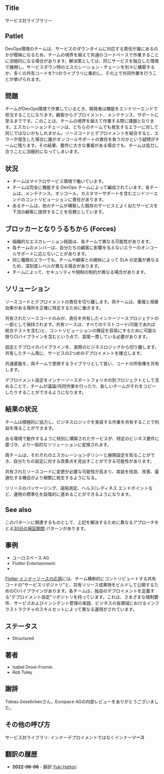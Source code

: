## Title

サービス対ライブラリー

## Patlet

DevOps環境のチームは、サービスのダウンタイムに対応する責任が誰にあるのかが曖昧になるため、チームの境界を越えて共通のコードベースで作業することに消極的になる場合があります。解決策としては、同じサービスを独立した環境で展開し、サービスダウン時のエスカレーション・チェーンを別々に構築するか、多くの共有コードを1つのライブラリに集約し、その上で共同作業を行うことが挙げられます。

## 問題

チームがDevOps環境で作業しているとき、開発者は機能をエンドツーエンドで担当することになります。顧客からデプロイメント、メンテナンス、サポートに至るまでです。このことは、チームの境界を越えて作業する際に課題となります。エスカレーションチェーンは、どちらのチームでも発生するエラーに対して同じではないかもしれません。ソースコードとデプロイメントを結合すると、エラーが発生した場合に誰がオンコールサポートの責任を負うのかという疑問がチームに残ります。その結果、要件に大きな重複がある場合でも、チームは協力し合うことに消極的になってしまいます。

## 状況

* チームはマイクロサービス環境で働いています。
* チームは完全に機能する DevOps チームによって編成されています。各チームは、メンテナンス、オンコール、カスタマーサポートを含むエンドツーエンドのコントリビューションに責任があります。
* あるチームは、他のチームが構築した既存のサービスとよく似たサービスを下流の顧客に提供することを任務としています。

## ブロッカーとなりうるちから  (Forces)

* 組織的なエスカレーション経路は、各チームで異なる可能性があります。
* 各チームのメンバーは、自分たちの顧客に影響を与えないエラーのオンコールサポートに応じないことがあります。
* 同じ種類のエラーでも、チームや顧客との関係によって SLA の定義が異なるため、深刻度レベルが異なる場合があります。
* チームによって、セキュリティや規制の制約が異なる場合があります。

## ソリューション

ソースコードとデプロイメントの責任を切り離します。両チームは、重複と相乗効果がある場所を正確に特定するために働きます。

共有されたソースコードのみが、責任を共有したインナーソースプロジェクトの一部として保持されます。共有ソースは、すべてのテストコード(可能であれば統合テストを含む)と、コントリビューションの検証を容易にするために可能な限りCIパイプラインを含むという点で、首尾一貫している必要があります。

設定とデプロイのパイプラインを、実際のビジネスロジックから切り離します。
共有したチーム用に、サービスの2つめのデプロイメントを確立します。

共通基盤を、両チームで使用するライブラリとして扱い、コードの所有権を共有します。

デプロイメント設定をインナーソースポートフォリオの別プロジェクトとして含めることで、チームが議論/共同作業を行ったり、新しいチームがそれをコピーしたりすることができるようになります。

## 結果の状況

チームは積極的に協力し、ビジネスロジックを実装する作業を共有することで利益を得ることができます。

ある環境で動作するように特別に構築されたサービスが、特定のビジネス要件に基づき、より一般的なソリューションに変換されます。

両チームは、それぞれのエスカレーションポリシーと展開設定を知ることができ、自分たちの設定に対する改善点を見出すことができる可能性があります。

共有されたソースコードに変更が必要な可能性が高まり、実装を改良、改善、最適化する機会がより頻繁に発生するようになる。

リリースのパッケージング、遠隔測定、ヘルス/レディネス エンドポイントなど、運用の標準化を段階的に進めることができるようになります。

## See also

このパターンに関連するものとして、上記を解決するために異なるアプローチをとる[30日の保証期間](30-day-warranty.md) パターンがあります。

## 事例

* ユーロスペース AG
* Flutter Entertainment: 
* 
[Flutter インナーソースの応用](https://innersource.flutter.com/start/setup-ci/)には、チーム横断的にコントリビュートする共有コードの"サービスリポジトリ"と、共有リリース成果物をビルドして公開するためのCIパイプラインがあります。各チームは、独自のデプロイメントを定義する"デプロイメント設定"リポジトリを持っています。これは、さまざまな規制要件、サービスおよびインシデント管理の実践、ビジネスの各領域におけるインフラストラクチャのスキルセットによって異なる運用がされています。

## ステータス

* Structured

## 著者

* Isabel Drost-Fromm
* Rob Tuley

## 謝辞

Tobias Gesellchenさん、Europace AGの内部レビューをありがとうございました。

## その他の呼び方

サービス対ライブラリ: インナーデプロイメントではなくインナー**ソース**

## 翻訳の履歴
- **2022-06-06** - 翻訳 [Yuki Hattori](https://github.com/yuhattor)
